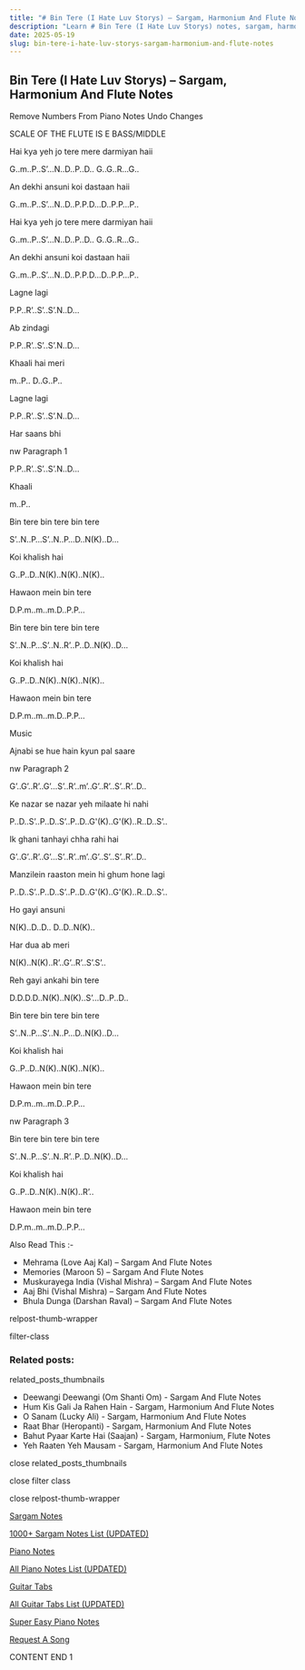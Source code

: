 ```yaml
---
title: "# Bin Tere (I Hate Luv Storys) – Sargam, Harmonium And Flute Notes"
description: "Learn # Bin Tere (I Hate Luv Storys) notes, sargam, harmonium notations and flute notes. Easy step-by-step tutorial for beginners."
date: 2025-05-19
slug: bin-tere-i-hate-luv-storys-sargam-harmonium-and-flute-notes
---
```


## Bin Tere (I Hate Luv Storys) – Sargam, Harmonium And Flute Notes

Remove Numbers From Piano Notes
Undo Changes

SCALE OF THE FLUTE IS E BASS/MIDDLE

Hai kya yeh jo tere mere darmiyan haii

G..m..P..S’…N..D..P..D.. G..G..R…G..

An dekhi ansuni koi dastaan haii

G..m..P..S’…N..D..P.P.D…D..P.P…P..

Hai kya yeh jo tere mere darmiyan haii

G..m..P..S’…N..D..P..D.. G..G..R…G..

An dekhi ansuni koi dastaan haii

G..m..P..S’…N..D..P.P.D…D..P.P…P..

Lagne lagi

P.P..R’..S’..S’.N..D…

Ab zindagi

P.P..R’..S’..S’.N..D…

Khaali hai meri

m..P.. D..G..P..

Lagne lagi

P.P..R’..S’..S’.N..D…

Har saans bhi

nw Paragraph 1

P.P..R’..S’..S’.N..D…

Khaali

m..P..

Bin tere bin tere bin tere

S’..N..P…S’..N..P…D..N(K)..D…

Koi khalish hai

G..P..D..N(K)..N(K)..N(K)..

Hawaon mein bin tere

D.P.m..m..m.D..P.P…

Bin tere bin tere bin tere

S’..N..P…S’..N..R’..P..D..N(K)..D…

Koi khalish hai

G..P..D..N(K)..N(K)..N(K)..

Hawaon mein bin tere

D.P.m..m..m.D..P.P…

Music

Ajnabi se hue hain kyun pal saare

nw Paragraph 2

G’..G’..R’..G’…S’..R’..m’..G’..R’..S’..R’..D..

Ke nazar se nazar yeh milaate hi nahi

P..D..S’..P..D..S’..P..D..G'(K)..G'(K)..R..D..S’..

Ik ghani tanhayi chha rahi hai

G’..G’..R’..G’…S’..R’..m’..G’..S’..S’..R’..D..

Manzilein raaston mein hi ghum hone lagi

P..D..S’..P..D..S’..P..D..G'(K)..G'(K)..R..D..S’..

Ho gayi ansuni

N(K)..D..D.. D..D..N(K)..

Har dua ab meri

N(K)..N(K)..R’..G’..R’..S’.S’..

Reh gayi ankahi bin tere

D.D.D.D..N(K)..N(K)..S’…D..P..D..

Bin tere bin tere bin tere

S’..N..P…S’..N..P…D..N(K)..D…

Koi khalish hai

G..P..D..N(K)..N(K)..N(K)..

Hawaon mein bin tere

D.P.m..m..m.D..P.P…

nw Paragraph 3

Bin tere bin tere bin tere

S’..N..P…S’..N..R’..P..D..N(K)..D…

Koi khalish hai

G..P..D..N(K)..N(K)..R’..

Hawaon mein bin tere

D.P.m..m..m.D..P.P…

Also Read This :-

* Mehrama (Love Aaj Kal) – Sargam And Flute Notes
* Memories (Maroon 5) – Sargam And Flute Notes
* Muskurayega India (Vishal Mishra) – Sargam And Flute Notes
* Aaj Bhi (Vishal Mishra) – Sargam And Flute Notes
* Bhula Dunga (Darshan Raval) – Sargam And Flute Notes

relpost-thumb-wrapper

filter-class

### Related posts:

related_posts_thumbnails

* Deewangi Deewangi (Om Shanti Om) - Sargam And Flute Notes
* Hum Kis Gali Ja Rahen Hain - Sargam, Harmonium And Flute Notes
* O Sanam (Lucky Ali) - Sargam, Harmonium And Flute Notes
* Raat Bhar (Heropanti) - Sargam, Harmonium And Flute Notes
* Bahut Pyaar Karte Hai (Saajan) - Sargam, Harmonium, Flute Notes
* Yeh Raaten Yeh Mausam - Sargam, Harmonium And Flute Notes

close related_posts_thumbnails

close filter class

close relpost-thumb-wrapper

[Sargam Notes](https://www.notationsworld.com/sargam-notes.html)

[1000+ Sargam Notes List (UPDATED)](https://www.notationsworld.com/all-songs-list-sargam-notes.html)

[Piano Notes](https://www.notationsworld.com/piano-notes.html)

[All Piano Notes List (UPDATED)](https://www.notationsworld.com/all-songs-list-piano-notes.html)

[Guitar Tabs](https://www.notationsworld.com/guitar-tabs.html)

[All Guitar Tabs List (UPDATED)](https://www.notationsworld.com/all-songs-list-guitar-tabs.html)

[Super Easy Piano Notes](https://studywall.in/)

[Request A Song](https://www.notationsworld.com/request-a-song.html)

CONTENT END 1

